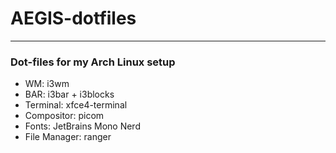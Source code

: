 # AEGIS-dotfiles
---
### Dot-files for my Arch Linux setup
- WM: i3wm
- BAR: i3bar + i3blocks
- Terminal: xfce4-terminal
- Compositor: picom
- Fonts: JetBrains Mono Nerd
- File Manager: ranger
